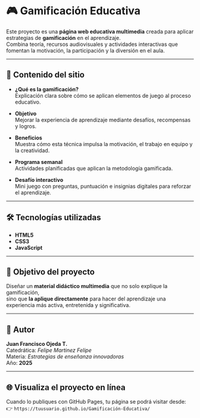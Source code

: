 # 🎮 Gamificación Educativa

Este proyecto es una **página web educativa multimedia** creada para aplicar estrategias de **gamificación** en el aprendizaje.  
Combina teoría, recursos audiovisuales y actividades interactivas que fomentan la motivación, la participación y la diversión en el aula.

---

## 🧩 Contenido del sitio

- **¿Qué es la gamificación?**  
  Explicación clara sobre cómo se aplican elementos de juego al proceso educativo.

- **Objetivo**  
  Mejorar la experiencia de aprendizaje mediante desafíos, recompensas y logros.

- **Beneficios**  
  Muestra cómo esta técnica impulsa la motivación, el trabajo en equipo y la creatividad.

- **Programa semanal**  
  Actividades planificadas que aplican la metodología gamificada.

- **Desafío interactivo**  
  Mini juego con preguntas, puntuación e insignias digitales para reforzar el aprendizaje.

---

## 🛠️ Tecnologías utilizadas
- **HTML5**  
- **CSS3**  
- **JavaScript**

---

## 🎯 Objetivo del proyecto
Diseñar un **material didáctico multimedia** que no solo explique la gamificación,  
sino que **la aplique directamente** para hacer del aprendizaje una experiencia más activa, entretenida y significativa.

---

## 👤 Autor
**Juan Francisco Ojeda T.**  
Catedrática: *Felipe Martinez Felipe*  
Materia: *Estrategias de enseñanza innovadoras*  
Año: **2025**

---

## 🌐 Visualiza el proyecto en línea
Cuando lo publiques con GitHub Pages, tu página se podrá visitar desde:  
👉 `https://tuusuario.github.io/Gamificación-Educativa/`
